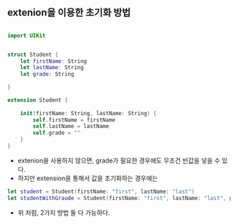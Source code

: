 ## extenion을 이용한 초기화 방법 

```swift 

import UIKit


struct Student {
    let firstName: String
    let lastName: String
    let grade: String
    
}

extension Student {
    
    init(firstName: String, lastName: String) {
        self.firstName = firstName
        self.lastName = lastName
        self.grade = ""
    }
}
```

- extenion을 사용하지 않으면, grade가 필요한 경우에도 무조건 빈값을 넣을 수 있다.
- 하지만 extension을 통해서 값을 초기화하는 경우에는 

```swift 
let student = Student(firstName: "first", lastName: "last")
let studentWithGraude = Student(firstName: "first", lastName: "last", grade: "grade")
```

- 위 처럼, 2가지 방법 둘 다 가능하다.
